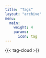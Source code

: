 ```yaml
---
title: "Tags"
layout: "archive"
menu:
  main:
    weight: 4
    params:
      icon: tag
---
```


{{< tag-cloud >}}
